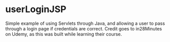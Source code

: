 # userLoginJSP
Simple example of using Servlets through Java, and allowing a user to pass through a login page if credentials are correct. Credit goes to in28Minutes on Udemy, as this was built while learning their course.
